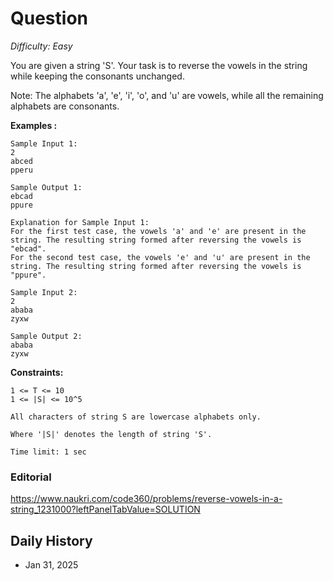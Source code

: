 # Question 

_Difficulty: Easy_

You are given a string 'S'. Your task is to reverse the vowels in the string while keeping the consonants unchanged.

Note:
The alphabets 'a', 'e', 'i', 'o', and 'u' are vowels, while all the remaining alphabets are consonants.

**Examples :**
```
Sample Input 1:
2
abced
pperu

Sample Output 1:
ebcad
ppure

Explanation for Sample Input 1:
For the first test case, the vowels 'a' and 'e' are present in the string. The resulting string formed after reversing the vowels is "ebcad".
For the second test case, the vowels 'e' and 'u' are present in the string. The resulting string formed after reversing the vowels is "ppure".

Sample Input 2:
2
ababa
zyxw

Sample Output 2:
ababa
zyxw
```

**Constraints:**
```
1 <= T <= 10
1 <= |S| <= 10^5 

All characters of string S are lowercase alphabets only.

Where '|S|' denotes the length of string 'S'.

Time limit: 1 sec
```

### Editorial
https://www.naukri.com/code360/problems/reverse-vowels-in-a-string_1231000?leftPanelTabValue=SOLUTION

## Daily History
- Jan 31, 2025